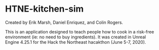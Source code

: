 # HTNE-kitchen-sim

Created by Erik Marsh, Daniel Enriquez, and Colin Rogers.

This is an application designed to teach people how to cook in a risk-free environment (ie: no need to buy ingredients). It was created in Unreal Engine 4.25.1 for the Hack the Northeast hacakthon (June 5-7, 2020).
